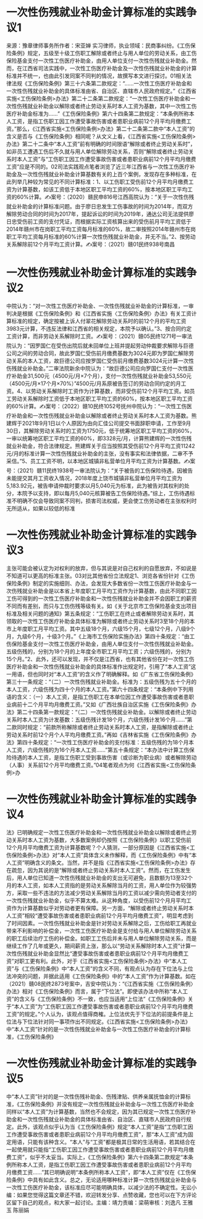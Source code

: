 # 一次性伤残就业补助金计算标准的实践争议1

来源：豫章律师事务所作者：宋亚婵 实习律师，执业领域：民商事纠纷。《工伤保险条例》规定，五级至十级工伤职工解除或者终止与用人单位的劳动关系，由工伤保险基金支付一次性工伤医疗补助金，由用人单位支付一次性伤残就业补助金。然而，在江西省司法实践中，一次性工伤医疗补助金及一次性伤残就业补助金的计算标准并不统一，也由此引发同案不同判的情况，故撰写本文进行探讨。01相关法律法规《工伤保险条例》第三十六条第二款规定：“……一次性工伤医疗补助金和一次性伤残就业补助金的具体标准由省、自治区、直辖市人民政府规定。”《江西省实施<工伤保险条例>办法》第二十二条第二款规定：“一次性工伤医疗补助金和一次性伤残就业补助金以解除或者终止劳动关系时本人工资为基数，其中一次性工伤医疗补助金标准为……”《工伤保险条例》第六十四条第二款规定：“本条例所称本人工资，是指工伤职工因工作遭受事故伤害或者患职业病前12个月平均月缴费工资。”那么，《江西省实施<工伤保险条例>办法》第二十二条第二款中“本人工资”的含义是否与《工伤保险条例》相同呢？从文义上看，《江西省实施<工伤保险条例>办法》第二十二条中“本人工资”前有明确的时间限语“解除或者终止劳动关系时”，如非员工遭遇工伤后不久就与用人单位解除劳动关系，否则“解除或者终止劳动关系时本人工资”与“工伤职工因工作遭受事故伤害或者患职业病前12个月平均月缴费工资”应是不同的。02司法实践观点笔者浏览了近三年江西省与一次性工伤医疗补助金及一次性伤残就业补助金计算基数有关的上百个案例，发现存在多种标准，在此列举几种较为常见的不同计算标准：1、以工伤职工受伤前12个月平均月缴费工资为计算基数，如该工资低于本地区职工平均工资的60%，按本地区职工平均工资的60%计算。✍案号：（2020）赣民申816号江西高院认为：“关于一次性伤残就业补助金的计算标准问题。由于廖日忠发生工伤事故的时间为2014年，而双方解除劳动合同的时间为2017年，提起诉讼的时间为2019年，通达公司无法提供廖日忠受伤前工资的支付凭证，而根据实际工资核算出来的受伤前月平均工资低于2014年赣州市在岗职工平均工资每月标准的60%，故二审按照2014年赣州市在岗职工平均工资每月标准的60%计算一次性伤残就业补助金，并无不当。”2、按劳动关系解除前12个月平均工资计算。✍案号：（2021）赣01民终938号南昌

# 一次性伤残就业补助金计算标准的实践争议2

中院认为：“对一次性工伤医疗补助金、一次性伤残就业补助金的计算标准，一审判决是根据《工伤保险条例》和《江西省实施〈工伤保险条例〉办法》有关工资计算标准的规定，确定按被上诉人付翠花解除劳动关系时的前12个月的平均工资3983元计算，不违反法律和江西省的相关规定，本院予以确认。”3、按合同约定工资计算，而非劳动关系解除时工资。✍案号：（2021）赣05民终1271号一审法院认为：“因罗国仁在受伤出院后就未回单位上班并提起劳动仲裁要求解除与巨德公司之间的劳动合同，故此罗国仁受伤前月缴费基数为3024元即为罗国仁解除劳动关系的本人工资，故巨德公司应按罗国仁受伤前月缴费基数3024元计算一次性伤残就业补助金。”二审法院新余中院认为：“故巨德公司应向罗国仁支付一次性医疗补助金31,500元（4500元/月×7个月），支付一次性伤残就业补助金53,550元（4500元/月×17个月×70%）”4500元/月系原被告签订的劳动合同约定的月工资。4、以劳动关系解除时工资作为计算基数，而非受伤前12个月平均工资。如员工劳动关系解除时工资低于本地区职工平均工资的60%，按本地区职工平均工资的60%计算。✍案号：（2022）赣10民终1052号抚州中院认为：“一次性工伤医疗补助金和一次性伤残就业补助金以解除或者终止劳动关系时本人工资为基数。熊建辉于2021年9月1日以个人原因为由向汇佳公司提交书面辞职申请，工作至9月30日，其解除劳动关系时的工资为1750元，低于统筹地区职工平均工资的60%，一审以统筹地区职工平均工资的60%，即3328元/月，计算熊建辉的一次性伤残就业补助金，符合法律规定。熊建辉关于应当按照其受伤前12个月平均工资11242元/月的标准计算一次性伤残就业补助金的主张，没有事实和法律依据，二审不予采信。”5、员工工资不明，以本地区城镇非私营单位月平均工资为计算基数。✍案号：（2021）赣11民终1938号一审法院认为：“关于被告的工伤保险待遇，因被告未能提交其月工资收入情况，2018年度上饶市城镇非私营单位月平均工资为5,183.92元，被告申请仲裁时要求以月5,040元为标准，此为被告对其权利的处分，本院予以支持，即以每月5,040元核算被告工伤保险待遇。”综上，工伤待遇标准不明确不仅会导致同案不同判，损害司法权威，更会使工伤劳动者在主张权利时无所适从，如果以较低的标准

# 一次性伤残就业补助金计算标准的实践争议3

主张可能会被认定为对权利的放弃，但与其说是对自己权利的自愿放弃，不如说是不知道可以更高的标准主张。03对比其他省份立法规定1、浏览各省份针对《工伤保险条例》制定的实施细则、办法，会发现大多数省份一次性工伤医疗补助金与一次伤残就业补助金是以本省上年度职工月平均工资作为计算基数，由此不同职工因工伤可得到的一次性工伤医疗补助金和一次性伤残就业补助金并不会因职工的薪资不同而有差别，而只与工伤伤残等级有关。如《关于北京市工伤保险基金支出项目标准及相关问题的通知》第五条规定：“工伤职工在终止或者解除劳动关系时，其领取的一次性工伤医疗补助金具体标准为解除或者终止劳动关系时3至18个月的本市上年度职工月平均工资。其中五级18个月，六级15个月，七级12个月，八级9个月，九级6个月，十级3个月。”《上海市工伤保险实施办法》第四十条规定：“由工伤保险基金支付一次性工伤医疗补助金，由用人单位支付一次性伤残就业补助金。五级伤残的，分别为18个月的上年度全市职工月平均工资；六级伤残的，分别为15个月。”2、此外，还可以发现，并不仅是江西省，也有其他省份在对一次性工伤医疗补助金和一次性伤残就业补助金的具体标准作出规定时，引用了“本人工资”这一用语，但也同时对“本人工资”的含义作了明确解释。如《广东省工伤保险条例》第三十一条规定：“（二）一次性伤残就业补助金。标准为：五级伤残为五十个月的本人工资，六级伤残为四十个月的本人工资。”第六十四条规定：“本条例中下列用语的含义：（一）本人工资，是指工伤职工在本单位因工作遭受事故伤害或者患职业病前十二个月平均月缴费工资。”又如《广西壮族自治区实施《工伤保险条例》办法》第二十四条第一款规定：“（二）一次性伤残就业补助金。以解除或者终止劳动关系时本人工资为计发基数：五级伤残计发18个月，六级伤残计发16个月……”第二款同时规定：“前款所称解除或者终止劳动关系时本人工资，是指解除或者终止劳动关系时前12个月个人平均月缴费工资。”再如《吉林省实施《工伤保险条例》办法》第四十条规定：“一次性工伤医疗补助金的支付标准：五级伤残的为18个月本人工资，六级伤残的为16个月本人工资……”第五十条规定：“本办法中计算工伤保险待遇的本人工资，是指工伤职工受到事故伤害（或诊断为职业病）或者解除劳动（人事）关系前12个月平均缴费工资。”04笔者观点为何《江西省实施<工伤保险条例>办

# 一次性伤残就业补助金计算标准的实践争议4

法》已明确规定一次性工伤医疗补助金和一次性伤残就业补助金以解除或者终止劳动关系时本人工资为基数，大多数案例却仍按照《工伤保险条例》以职工受伤前12个月月平均缴费工资为计算基数呢？个人猜测，一部分原因是《江西省实施<工伤保险条例>办法》对“本人工资”具体含义未作解释，而《工伤保险条例》中有“本人工资”明确含义的条文。当然，并不是指《江西省实施<工伤保险条例>办法》存在疏忽，因为其说的是“解除或者终止劳动关系时本人工资”。然而，在工伤发生后，用人单位已知道一次性伤残就业补助金的支出无可避免，且数额为13至32个月的本人工资，如本人工资指的是劳动关系解除当月的工资，用人单位作为较强势方，采取一些不违法的方法减少劳动关系解除当月的工资以减少需向劳动者支付的一次性伤残就业补助金，似乎不算太难。从这种角度，以受伤前12个月月平均工资作为计算基数似乎对劳动者更有保障。另一方面，“解除或者终止劳动关系时本人工资”相较“遭受事故伤害或者患职业病前12个月平均月缴费工资”，明显考虑到了时间因素。一次性伤残就业补助金是针对劳动关系解除之后，工伤给职工再就业带来不利影响的补偿金，一次性工伤医疗补助金是支付给与用人单位解除劳动关系的职工后续治疗工伤的补偿金。如职工工伤后并未与用人单位解除劳动关系，而是继续工作了几年或更久，期间薪资上涨，那么以“劳动关系解除时本人工资”计算一次性伤残就业补助金显然比“遭受事故伤害或者患职业病前12个月平均月缴费工资”对职工更有利。此外，对于《江西省实施<工伤保险条例>办法》中“本人工资”与《工伤保险条例》中“本人工资”的含义不同，有观点认为存在下位法与上位法冲突的问题，并据此适用《工伤保险条例》中的“本人工资”作为计算基数。如在（2021）赣08民终2873号案中，吉安中院认为：“《江西省实施〈工伤保险条例〉办法》相对《工伤保险条例》而言，属于“下位法”。即使该办法中所称“本人工资”的含义与《工伤保险条例》不一致，也应当适用“上位法”《工伤保险条例》关于“本人工资”为“工伤职工因工作遭受事故伤害或者患职业病前12个月平均月缴费工资”的规定。”个人认为，该观点值得商榷。上位法优先于下位法的前提条件是上位法与下位法针对同一事项作出不同规定。《江西省实施<工伤保险条例>办法》中“本人工资”针对的是一次性伤残就业补助金与一次性工伤医疗补助金的计算标准，《工伤保险条例》

# 一次性伤残就业补助金计算标准的实践争议5

中“本人工资”针对的是一次性伤残补助金、伤残津贴、供养亲属抚恤金的计算标准，《工伤保险条例》并没有规定一次性伤残就业补助金与一次性工伤医疗补助金同样以“本人工资”为计算基数，当然也不会规定，因为其已规定一次性工伤医疗补助金和一次性伤残就业补助金的具体标准由省、自治区、直辖市人民政府自行规定。此外，该观点似乎认为当《工伤保险条例》规定“本人工资”是指“工伤职工因工作遭受事故伤害或者患职业病前12个月平均月缴费工资”，那“本人工资”成为固定用语，只能有该种含义。“本人”与“工资”都是极其日常的生活用语，若其结合在一起使用就只能指“工伤职工因工作遭受事故伤害或者患职业病前12个月平均月缴费工资”，似乎不太妥当。实际上，《工伤保险条例》第六十四条第二款规定“本条例所称本人工资，是指工伤职工因工作遭受事故伤害或者患职业病前12个月平均月缴费工资……”其已明确说明“本条例所称本人工资”，即“本人工资”仅在《工伤保险条例》中具有如此含义。总之，无论适用哪种标准计算一次性伤残就业补助金与一次性工伤医疗补助金，该标准应尽可能明确具体，以减少法的不确定性。无讼小编：如果您觉得这篇文章还不错，欢迎转发分享、点赞收藏，您也可以在下方评论区留下自己的观点，和大家一起讨论。主编：靖力责编：梁萌审核：刘逸凡 王雅玉 陈丽娟


